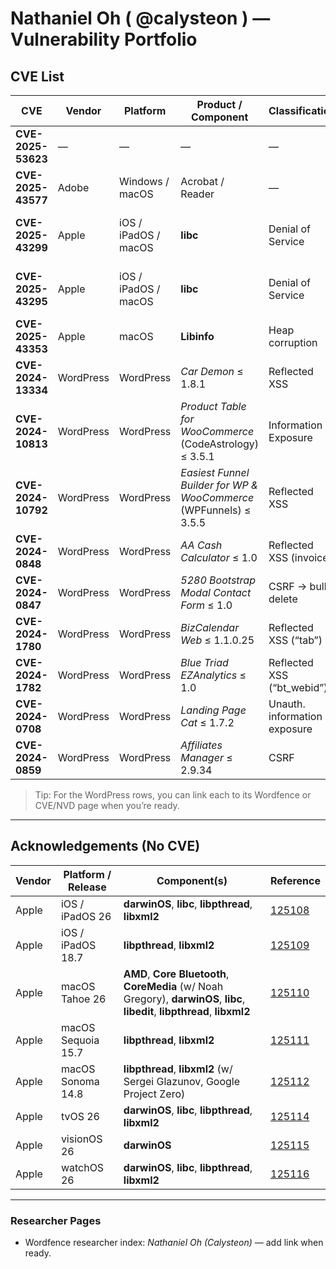 # Nathaniel Oh ( @calysteon ) — Vulnerability Portfolio

## CVE List

| CVE | Vendor | Platform | Product / Component | Classification | CVSS | Date Public | Reference |
|---|---|---|---|---|---:|---|---|
| **CVE-2025-53623** | — | — | — | — | — | — | — |
| **CVE-2025-43577** | Adobe | Windows / macOS | Acrobat / Reader | — | — | — | — |
| **CVE-2025-43299** | Apple | iOS / iPadOS / macOS | **libc** | Denial of Service | — | — | [125109](https://support.apple.com/en-us/125109), [125110](https://support.apple.com/en-us/125110), [125111](https://support.apple.com/en-us/125111), [125112](https://support.apple.com/en-us/125112) |
| **CVE-2025-43295** | Apple | iOS / iPadOS / macOS | **libc** | Denial of Service | — | — | [125109](https://support.apple.com/en-us/125109), [125110](https://support.apple.com/en-us/125110), [125111](https://support.apple.com/en-us/125111), [125112](https://support.apple.com/en-us/125112) |
| **CVE-2025-43353** | Apple | macOS | **Libinfo** | Heap corruption | — | — | [125110](https://support.apple.com/en-us/125110), [125111](https://support.apple.com/en-us/125111), [125112](https://support.apple.com/en-us/125112) |
| **CVE-2024-13334** | WordPress | WordPress | *Car Demon* ≤ 1.8.1 | Reflected XSS | 6.1 | 2025-01-14 | — |
| **CVE-2024-10813** | WordPress | WordPress | *Product Table for WooCommerce* (CodeAstrology) ≤ 3.5.1 | Information Exposure | 5.3 | 2024-11-22 | — |
| **CVE-2024-10792** | WordPress | WordPress | *Easiest Funnel Builder for WP & WooCommerce* (WPFunnels) ≤ 3.5.5 | Reflected XSS | 6.1 | 2024-11-20 | — |
| **CVE-2024-0848** | WordPress | WordPress | *AA Cash Calculator* ≤ 1.0 | Reflected XSS (invoice) | 6.1 | 2024-04-29 | — |
| **CVE-2024-0847** | WordPress | WordPress | *5280 Bootstrap Modal Contact Form* ≤ 1.0 | CSRF → bulk delete | 4.3 | 2024-04-29 | — |
| **CVE-2024-1780** | WordPress | WordPress | *BizCalendar Web* ≤ 1.1.0.25 | Reflected XSS (“tab”) | 6.1 | 2024-04-09 | — |
| **CVE-2024-1782** | WordPress | WordPress | *Blue Triad EZAnalytics* ≤ 1.0 | Reflected XSS (“bt_webid”) | 6.1 | 2024-03-04 | — |
| **CVE-2024-0708** | WordPress | WordPress | *Landing Page Cat* ≤ 1.7.2 | Unauth. information exposure | 5.3 | 2024-02-14 | — |
| **CVE-2024-0859** | WordPress | WordPress | *Affiliates Manager* ≤ 2.9.34 | CSRF | 4.3 | 2024-01-30 | — |

> Tip: For the WordPress rows, you can link each to its Wordfence or CVE/NVD page when you’re ready.

---

## Acknowledgements (No CVE)

| Vendor | Platform / Release | Component(s) | Reference |
|---|---|---|---|
| Apple | iOS / iPadOS 26 | **darwinOS**, **libc**, **libpthread**, **libxml2** | [125108](https://support.apple.com/en-us/125108) |
| Apple | iOS / iPadOS 18.7 | **libpthread**, **libxml2** | [125109](https://support.apple.com/en-us/125109) |
| Apple | macOS Tahoe 26 | **AMD**, **Core Bluetooth**, **CoreMedia** (w/ Noah Gregory), **darwinOS**, **libc**, **libedit**, **libpthread**, **libxml2** | [125110](https://support.apple.com/en-us/125110) |
| Apple | macOS Sequoia 15.7 | **libpthread**, **libxml2** | [125111](https://support.apple.com/en-us/125111) |
| Apple | macOS Sonoma 14.8 | **libpthread**, **libxml2** (w/ Sergei Glazunov, Google Project Zero) | [125112](https://support.apple.com/en-us/125112) |
| Apple | tvOS 26 | **darwinOS**, **libc**, **libpthread**, **libxml2** | [125114](https://support.apple.com/en-us/125114) |
| Apple | visionOS 26 | **darwinOS** | [125115](https://support.apple.com/en-us/125115) |
| Apple | watchOS 26 | **darwinOS**, **libc**, **libpthread**, **libxml2** | [125116](https://support.apple.com/en-us/125116) |

---

### Researcher Pages
- Wordfence researcher index: *Nathaniel Oh (Calysteon)* — add link when ready.

